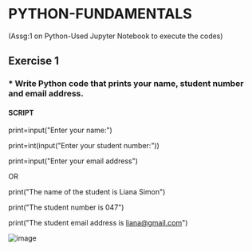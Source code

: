 # PYTHON-FUNDAMENTALS

(Assg:1 on Python-Used Jupyter Notebook to execute the codes)

## Exercise 1

### * Write Python code that prints your name, student number and email address.


#### SCRIPT

print=input("Enter your name:")

print=int(input("Enter your student number:"))

print=input("Enter your email address")


OR

print("The name of the student is Liana Simon")

print("The student number is 047")

print("The student email address is liana@gmail.com")


![image](https://github.com/user-attachments/assets/942fc848-2253-4cd0-85b2-a69918f2d4af)
